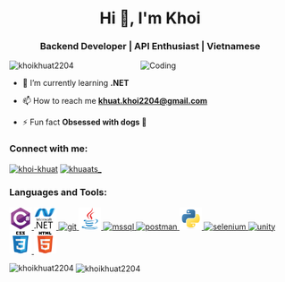 <h1 align="center">Hi 👋, I'm Khoi</h1>
<h3 align="center">Backend Developer | API Enthusiast | Vietnamese</h3>
<img align="right" alt="Coding" width="269" src="https://64.media.tumblr.com/62251d152a9324087e8e94cf65b402b9/01ca1f00dbbb4419-ce/s640x960/36fa75c8380a6d70bf3a6719e4d5cc0d931621b4.gif">

<p align="left"> <img src="https://komarev.com/ghpvc/?username=khoikhuat2204&label=Profile%20views&color=0e75b6&style=flat" alt="khoikhuat2204" /> </p>


- 🌱 I’m currently learning **.NET**

- 📫 How to reach me **khuat.khoi2204@gmail.com**

- ⚡ Fun fact **Obsessed with dogs 🐩**

<h3 align="left">Connect with me:</h3>
<p align="left">
<a href="https://linkedin.com/in/khoi-khuat" target="blank"><img align="center" src="https://raw.githubusercontent.com/rahuldkjain/github-profile-readme-generator/master/src/images/icons/Social/linked-in-alt.svg" alt="khoi-khuat" height="30" width="40" /></a>
<a href="https://instagram.com/khuaats_" target="blank"><img align="center" src="https://raw.githubusercontent.com/rahuldkjain/github-profile-readme-generator/master/src/images/icons/Social/instagram.svg" alt="khuaats_" height="30" width="40" /></a>
</p>

<h3 align="left">Languages and Tools:</h3>
<p align="left"> <a href="https://www.w3schools.com/cs/" target="_blank" rel="noreferrer"> <img src="https://raw.githubusercontent.com/devicons/devicon/master/icons/csharp/csharp-original.svg" alt="csharp" width="40" height="40"/> </a>  <a href="https://dotnet.microsoft.com/" target="_blank" rel="noreferrer"> <img src="https://raw.githubusercontent.com/devicons/devicon/master/icons/dot-net/dot-net-original-wordmark.svg" alt="dotnet" width="40" height="40"/> </a> <a href="https://git-scm.com/" target="_blank" rel="noreferrer"> <img src="https://www.vectorlogo.zone/logos/git-scm/git-scm-icon.svg" alt="git" width="40" height="40"/> </a> <a href="https://www.java.com" target="_blank" rel="noreferrer"> <img src="https://raw.githubusercontent.com/devicons/devicon/master/icons/java/java-original.svg" alt="java" width="40" height="40"/> </a> <a href="https://www.microsoft.com/en-us/sql-server" target="_blank" rel="noreferrer"> <img src="https://www.svgrepo.com/show/303229/microsoft-sql-server-logo.svg" alt="mssql" width="40" height="40"/> </a> <a href="https://postman.com" target="_blank" rel="noreferrer"> <img src="https://www.vectorlogo.zone/logos/getpostman/getpostman-icon.svg" alt="postman" width="40" height="40"/> </a> <a href="https://www.python.org" target="_blank" rel="noreferrer"> <img src="https://raw.githubusercontent.com/devicons/devicon/master/icons/python/python-original.svg" alt="python" width="40" height="40"/> </a> <a href="https://www.selenium.dev" target="_blank" rel="noreferrer"> <img src="https://raw.githubusercontent.com/detain/svg-logos/780f25886640cef088af994181646db2f6b1a3f8/svg/selenium-logo.svg" alt="selenium" width="40" height="40"/> </a> <a href="https://unity.com/" target="_blank" rel="noreferrer"> <img src="https://www.vectorlogo.zone/logos/unity3d/unity3d-icon.svg" alt="unity" width="40" height="40"/> </a> <a href="https://www.w3schools.com/css/" target="_blank" rel="noreferrer"> <img src="https://raw.githubusercontent.com/devicons/devicon/master/icons/css3/css3-original-wordmark.svg" alt="css3" width="40" height="40"/> </a> <a href="https://www.w3.org/html/" target="_blank" rel="noreferrer"> <img src="https://raw.githubusercontent.com/devicons/devicon/master/icons/html5/html5-original-wordmark.svg" alt="html5" width="40" height="40"/> </a> </p>


<p><img align="left" src="https://github-readme-stats.vercel.app/api/top-langs?username=khoikhuat2204&show_icons=true&locale=en&layout=compact" alt="khoikhuat2204" /></p>

<p>&nbsp;<img align="center" src="https://github-readme-stats.vercel.app/api?username=khoikhuat2204&show_icons=true&locale=en" alt="khoikhuat2204" /></p>

